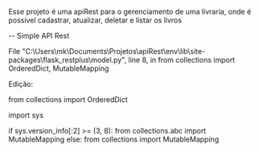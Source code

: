 Esse projeto é uma apiRest para o gerenciamento de uma livraria, onde é possível cadastrar, atualizar, deletar e listar os livros

-- Simple API Rest

File "C:\Users\mk\Documents\Projetos\apiRest\env\lib\site-packages\flask_restplus\model.py", line 8, in <module>
from collections import OrderedDict, MutableMapping

Edição:

from collections import OrderedDict

import sys

if sys.version_info[:2] >= (3, 8):
    from collections.abc import MutableMapping
else:
    from collections import MutableMapping
